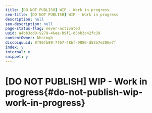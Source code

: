 ```yaml
---
title: [DO NOT PUBLISH] WIP - Work in progress
seo-title: [DO NOT PUBLISH] WIP - Work in progress
description: null
seo-description: null
page-status-flag: never-activated
uuid: a4bb3cd0-9279-46ee-b9f1-d5bb3c42fc39
contentOwner: khsingh
discoiquuid: 8f96fb89-7f67-48bf-9886-d52b7e206e7f
index: y
internal: n
snippet: y
---
```


# [DO NOT PUBLISH] WIP - Work in progress{#do-not-publish-wip-work-in-progress}

